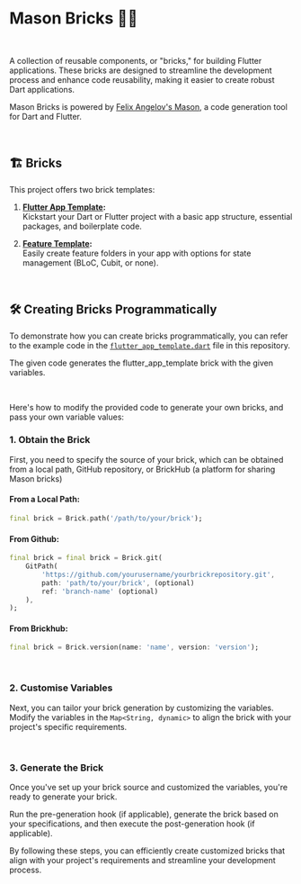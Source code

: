 # Mason Bricks 🧱✨

<br>

A collection of reusable components, or "bricks," for building Flutter applications. These bricks are designed to streamline the development process and enhance code reusability, making it easier to create robust Dart applications.

Mason Bricks is powered by [Felix Angelov's Mason](https://github.com/felangel/mason), a code generation tool for Dart and Flutter. 

<br>


## 🏗️ Bricks 

This project offers two brick templates:

1. **[Flutter App Template](bricks/flutter_app_template/):** <br>
Kickstart your Dart or Flutter project with a basic app structure, essential packages, and boilerplate code.

2. **[Feature Template](bricks/feature_template/):** <br>
Easily create feature folders in your app with options for state management (BLoC, Cubit, or none).


<br>


## 🛠️ Creating Bricks Programmatically 

To demonstrate how you can create bricks programmatically, you can refer to the example code in the [`flutter_app_template.dart`](flutter_app_template.dart) file in this repository. 

The given code generates the flutter_app_template brick with the given variables.

<br>

Here's how to modify the provided code to generate your own bricks, and pass your own variable values:



### 1. Obtain the Brick

First, you need to specify the source of your brick, which can be obtained from a local path, GitHub repository, or BrickHub (a platform for sharing Mason bricks)

#### From a Local Path:
```dart
final brick = Brick.path('/path/to/your/brick'); 
```

#### From Github:

```dart
final brick = final brick = Brick.git(
    GitPath(
        'https://github.com/yourusername/yourbrickrepository.git',
        path: 'path/to/your/brick', (optional)
        ref: 'branch-name' (optional) 
    ),
);
```

#### From Brickhub:

```dart
final brick = Brick.version(name: 'name', version: 'version');
```
    
<br>

### 2. Customise Variables
Next, you can tailor your brick generation by customizing the variables. Modify the variables in the `Map<String, dynamic>` to align the brick with your project's specific requirements. 

<br>

### 3. Generate the Brick

Once you've set up your brick source and customized the variables, you're ready to generate your brick. 

Run the pre-generation hook (if applicable), generate the brick based on your specifications, and then execute the post-generation hook (if applicable).

By following these steps, you can efficiently create customized bricks that align with your project's requirements and streamline your development process.




